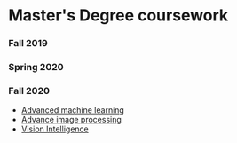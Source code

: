 # Master's Degree coursework

### Fall 2019

### Spring 2020

### Fall 2020

- [Advanced machine learning]()
- [Advance image processing]()
- [Vision Intelligence]()
